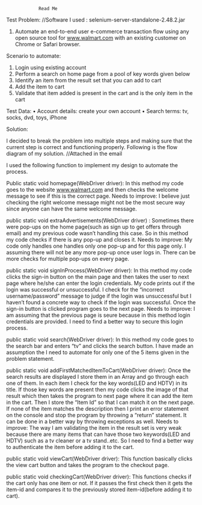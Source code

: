 				Read Me

Test Problem:
//Software I used : selenium-server-standalone-2.48.2.jar

1. Automate an end-to-end user e-commerce transaction flow using any open source tool for www.walmart.com with an existing customer on Chrome or Safari browser.

Scenario to automate:
1. Login using existing account
2. Perform a search on home page from a pool of key words given below
3. Identify an item from the result set that you can add to cart
4. Add the item to cart
5. Validate that item added is present in the cart and is the only item in the cart

Test Data:
• Account details: create your own account
• Search terms: tv, socks, dvd, toys, iPhone

Solution:

I decided to break the problem into multiple steps and making sure that the current step is correct and functioning properly. Following is the flow diagram of my solution.
//Attached in the email
 
I used the following function to implement my design to automate the process.

Public static void homepage(WebDriver driver): In this method my code goes to the website www.walmart.com and then checks the welcome message to see if this is the correct page.
Needs to improve: I believe just checking the right welcome message might not be the most secure way since anyone can have the same welcome message.

public static void extraAdvertisements(WebDriver driver) : Sometimes there were pop-ups on the home page(such as sign up to get offers through email) and my previous code wasn’t handling this case. So in this method my code checks if there is any pop-up and closes it. 
Needs to improve: My code only handles one handles only one pop-up and for this page only. I assuming there will not be any more pop-up once user logs in. There can be more checks for multiple pop-ups on every page.

public static void signInProcess(WebDriver driver): In this method my code clicks the sign-in button on the main page and then takes the user to next page where he/she can enter the  login credentials.  My code prints out if the login was successful or unsuccessful.  I check for the “incorrect username/password” message to judge if the login was unsuccessful but I haven’t found a concrete way to check if the login was successful. Once the sign-in button is clicked program goes to the next page.
Needs to improve: I am assuming that the previous page is seure because in this method login credentials are provided. I need to find a better way to secure this login process.

public static void search(WebDriver driver): In this method my code goes to the search bar and enters “tv” and clicks the search button. I have made an assumption the I need to automate for only one of the 5 items given in the problem statement.

public static void addFirstMatchedItemToCart(WebDriver driver): Once the search results are displayed I store them in an Array and go through each one of them. In each item I check for the key words(LED and HDTV) in its title. If those key words are present then my code clicks the image of that result which then takes the program to next page where it can add the item in the cart. Then I store the “Item Id” so that I can match it on the next page. If none of the item matches the description then I print an error statement on the console and stop the program by throwing a “return” statement. It can be done in a better way by throwing exceptions as well.
Needs to improve: The way I am validating the item in the result set is very weak because there are many items that can have those two keywords(LED and HDTV) such as a tv cleaner or a tv stand..etc. So I need to find a better way to authenticate the item before adding it to the cart.

public static void viewCart(WebDriver driver): This function basically clicks the view cart button and takes the program to the checkout page.

public static void checkingCart(WebDriver driver): This functions checks if the cart only has one item or not. If it passes the first check then it gets the item-id and compares it to the previously stored item-id(before adding it to cart). 
